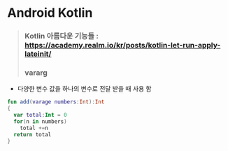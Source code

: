 # Android Kotlin
> ### Kotlin 아름다운 기능들 : https://academy.realm.io/kr/posts/kotlin-let-run-apply-lateinit/
> ### vararg
  - 다양한 변수 값을 하나의 변수로 전달 받을 때 사용 함
  ```kotlin
  fun add(varage numbers:Int):Int 
  {
    var total:Int = 0
    for(n in numbers)
      total +=n
    return total
  }
  ```
> ### 

